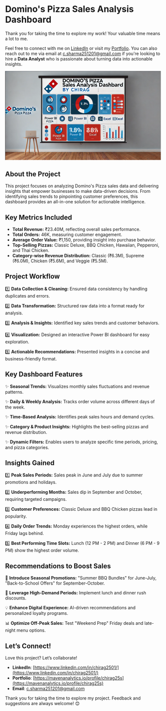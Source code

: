# Domino's Pizza Sales Analysis Dashboard

Thank you for taking the time to explore my work! Your valuable time means a lot to me.  

Feel free to connect with me on [LinkedIn](https://www.linkedin.com/in/chirag2501/) or visit my [Portfolio](https://mavenanalytics.io/profile/chirag25s). You can also reach out to me via email at [c.sharma251201@gmail.com](https://mail.google.com/mail/u/1/?ogbl#inbox?compose=DmwnWtVcJrrhwBNnwDXdxfjPvCRRxhhcpQrRRNmQGTvwgrMJmmcpPfBFvThWBQJbrJrXkXPLhZjb) if you're looking to hire a **Data Analyst** who is passionate about turning data into actionable insights. 

![Domino's Pizza Sales Analysis Dashboard](https://github.com/Chirag25s/Dominos-Sales-Dashboard/blob/main/Screenshot%202025-02-03%20222116.png)

## About the Project
This project focuses on analyzing Domino's Pizza sales data and delivering insights that empower businesses to make data-driven decisions. From identifying sales trends to pinpointing customer preferences, this dashboard provides an all-in-one solution for actionable intelligence.

## Key Metrics Included
- **Total Revenue:** ₹23.40M, reflecting overall sales performance.
- **Total Orders:** 46K, measuring customer engagement.
- **Average Order Value:** ₹1,150, providing insight into purchase behavior.
- **Top-Selling Pizzas:** Classic Deluxe, BBQ Chicken, Hawaiian, Pepperoni, and Thai Chicken.
- **Category-wise Revenue Distribution:** Classic (₹6.3M), Supreme (₹6.0M), Chicken (₹5.6M), and Veggie (₹5.5M).

## Project Workflow
1️⃣ **Data Collection & Cleaning:** Ensured data consistency by handling duplicates and errors.

2️⃣ **Data Transformation:** Structured raw data into a format ready for analysis.

3️⃣ **Analysis & Insights:** Identified key sales trends and customer behaviors.

4️⃣ **Visualization:** Designed an interactive Power BI dashboard for easy exploration.

5️⃣ **Actionable Recommendations:** Presented insights in a concise and business-friendly format.

## Key Dashboard Features
✨ **Seasonal Trends:** Visualizes monthly sales fluctuations and revenue patterns.

✨ **Daily & Weekly Analysis:** Tracks order volume across different days of the week.

✨ **Time-Based Analysis:** Identifies peak sales hours and demand cycles.

✨ **Category & Product Insights:** Highlights the best-selling pizzas and revenue distribution.

✨ **Dynamic Filters:** Enables users to analyze specific time periods, pricing, and pizza categories.

## Insights Gained
1️⃣ **Peak Sales Periods:** Sales peak in June and July due to summer promotions and holidays.

2️⃣ **Underperforming Months:** Sales dip in September and October, requiring targeted campaigns.

3️⃣ **Customer Preferences:** Classic Deluxe and BBQ Chicken pizzas lead in popularity.

4️⃣ **Daily Order Trends:** Monday experiences the highest orders, while Friday lags behind.

5️⃣ **Best Performing Time Slots:** Lunch (12 PM - 2 PM) and Dinner (6 PM - 9 PM) show the highest order volume.

## Recommendations to Boost Sales
🚀 **Introduce Seasonal Promotions:** "Summer BBQ Bundles" for June-July, "Back-to-School Offers" for September-October.

🎯 **Leverage High-Demand Periods:** Implement lunch and dinner rush discounts.

💡 **Enhance Digital Experience:** AI-driven recommendations and personalized loyalty programs.

📊 **Optimize Off-Peak Sales:** Test "Weekend Prep" Friday deals and late-night menu options.

## **Let’s Connect!**

Love this project? Let’s collaborate!  
- **LinkedIn**: [https://www.linkedin.com/in/chirag2501/](https://www.linkedin.com/in/chirag2501/)  
- **Portfolio**: [https://mavenanalytics.io/profile/chirag25s](https://mavenanalytics.io/profile/chirag25s)  
- **Email**: [c.sharma251201@gmail.com](mailto:c.sharma251201@gmail.com)  

Thank you for taking the time to explore my project. Feedback and suggestions are always welcome! 😊

